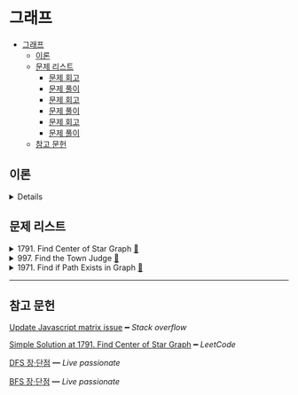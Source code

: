 # 그래프

- [그래프](#그래프)
  - [이론](#이론)
  - [문제 리스트](#문제-리스트)
    - [문제 회고](#문제-회고)
    - [문제 풀이](#문제-풀이)
    - [문제 회고](#문제-회고-1)
    - [문제 풀이](#문제-풀이-1)
    - [문제 회고](#문제-회고-2)
    - [문제 풀이](#문제-풀이-2)
  - [참고 문헌](#참고-문헌)

## 이론

<details>
<br/>

그래프는 2가지로 표현할 수 있다.

1. 인접 행렬    
    그래프의 정점 수가 n이라면, n x n의 2차원 배열 M을 생성한다.

       if(간선(vertexA, vertexB)가 존재하면)
          M[vertexA][vertexB] = 1
       else                                  
          M[vertexA][vertexB] = 0

    장점은

       정점과 간선의 Search 행위에 O(1) 소요된다.        

    단점은

       간선의 수와 무관하게 n²개의 메모리 공간이 필요하다.

    필수 메소드의 시·공간 복잡도는

    |       | `insertVertex` | `insertEdge` | `deleteVertex` | `deleteEdge` | `adjacent` |
    | :---: | :------------: | :----------: | :------------: | :----------: | :--------: |
    | time  |    `O(n²)`     |    `O(1)`    |     `O(1)`     |    `O(1)`    |   `O(1)`   |
    | space |     `O(1)`     |    `O(1)`    |     `O(1)`     |    `O(1)`    |   `O(1)`   |

2. 인접 리스트
    내부 자료 구조를 배열을 사용한다.
    
    배열의 인덱스는 그래프의 정점을 나타내며
    
    배열의 요소는 각각의 정점에 인접한 정점들을 연결 리스트로 표시한다.

    장점은

       정점의 Search 행위에 O(1) 소요된다.

    단점은

       간선의 Search 행위에 O(n) 소요된다.

    필수 메소드의 시·공간 복잡도는

    |       | `insertVertex` | `insertEdge` | `deleteVertex` | `deleteEdge` | `adjacent` |
    | :---: | :------------: | :----------: | :------------: | :----------: | :--------: |
    | time  |     `O(1)`     |    `O(1)`    |     `O(1)`     |    `O(n)`    |   `O(n)`   |
    | space |     `O(n)`     |    `O(1)`    |     `O(1)`     |    `O(1)`    |   `O(1)`   |

그래프 탐색은

|                       |                                                                   DFS                                                                    |                                                                          BFS                                                                           |
| :-------------------: | :--------------------------------------------------------------------------------------------------------------------------------------: | :----------------------------------------------------------------------------------------------------------------------------------------------------: |
|         정의          |                                                     그래프에서 깊은 부분을 먼저 탐색                                                     |                                                         시작 정점에서 가까운 정점을 먼저 탐색                                                          |
|       동작 과정       | 1. 시작 정점을 기억 공간에 저장<br/>  2. 인접한 정점 중에 방문하지 않은 정점을 탐색 대상으로 재귀 호출<br/>  3. 목표 정점을 찾을 시 종료 | 1. 인접한 정점 중에 방문하지 않은 정점을 모두 기억 공간에 저장<br/>  2. 기억 공간에서 정점을 꺼내 탐색의 대상이 되며<br/>  3. 목표 정점을 찾을 시 종료 |
|     알고리즘 구현     |                                                              재귀 또는 스택                                                              |                                                                           -                                                                            |
|    정점 기억 공간     |                                                             집합 또는 리스트                                                             |                                                                           큐                                                                           |
| 정점 기억 공간의 요소 |                                      재귀 사용시, 방문한 정점<br/> 스택 사용시, 방문하지 않은 정점                                       |                                                                   방문하지 않은 정점                                                                   |
|         장점          |                                                  비교적 적은 정점을 기억하는 공간 필요                                                   |                                                      시작 정점에서 목표 정점까지 최단 경로를 보장                                                      |
|         단점          |                 최단 경로를 보장하지 않음<br/>  목표에 이르는 경로가 다수일 때, DFS는 경로를 찾으면 탐색을 종료하기 때문                 |                                                  경로가 매우 길 경우, 많은 정점을 기억하는 공간 필요                                                   |  |

</details>

## 문제 리스트

<details>
<summary>1791. Find Center of Star Graph
  <a href="https://leetcode.com/problems/find-center-of-star-graph/">👊</a>
</summary>

### 문제 회고

처음 접근 방법은 인접 행렬을 사용하였다.

행렬에 표시된 간선의 합이 제일 큰 배열의 정점을 구하면 된다고 생각하였다.

하지만 `Time Limit Exceeded`에러가 발생하여서 인접 리스트를 사용하여 해결하였다.

연결 리스트의 size 필드를 활용하면 더 간단히 해결할 수 있었다.

### 문제 풀이

> `src\1791.js`에서 확인할 수 있다.

</details>

<details>
<summary>997. Find the Town Judge
  <a href="https://leetcode.com/problems/find-the-town-judge/">👊</a>
</summary>

### 문제 회고

테스트케이스들을 겪으면서 문제 의도를 이해할 수 있었다.

관련 파일에 명시한 테스트케이스들의 output을 확인하면 문제 의도를 이해할 수 있다.

### 문제 풀이

> `src\997.js`에서 확인할 수 있다.

</details>

</details>

<details>
<summary>1971. Find if Path Exists in Graph
  <a href="https://leetcode.com/problems/find-if-path-exists-in-graph/">👊</a>
</summary>

### 문제 회고

인접 행렬을 사용하니 정점의 수²의 메모리 공간 사용으로 `out of memory`의 런타임 에러가 발생했다.

인접 리스트를 사용하니 연결 리스트를 순회하여 인접한 정점을 가져와서 `Time Limit Exceeded` 에러가 발생했다.

따라서, 절충안으로 인접 행렬을 사용하되 각 정점의 배열에는 인접한 정점을 넣게 하였다.

<dl><dt>
하지만, <code>Time Limit Exceeded</code>에러가 다시 발생되어 해결 중이다.
</dt><dl>

### 문제 풀이

DFS를 사용하였다.

> `src\1971.js`에서 확인할 수 있다.

</details>

<hr/>

## 참고 문헌

[Update Javascript matrix issue](https://stackoverflow.com/questions/64669938/updating-an-element-in-javascript-2d-array-updates-entire-column) ━ *Stack overflow*

[Simple Solution at 1791. Find Center of Star Graph](https://leetcode.com/problems/find-center-of-star-graph/discuss/1108868/JavaScript-Map-%2B-Adjacent-List) ━ *LeetCode*

[DFS 장·단점](https://mjmjmj98.tistory.com/94) ━ *Live passionate*

[BFS 장·단점](https://mjmjmj98.tistory.com/95) ━ *Live passionate*